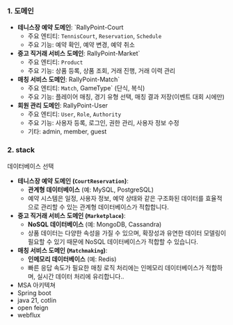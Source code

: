 ### 1. 도메인

- **테니스장 예약 도메인**: `RallyPoint-Court
	- 주요 엔티티: `TennisCourt`, `Reservation`, `Schedule`
	- 주요 기능: 예약 확인, 예약 변경, 예약 취소
- **중고 직거래 서비스 도메인**: RallyPoint-Market`
	- 주요 엔티티: `Product`
	- 주요 기능: 상품 등록, 상품 조회, 거래 진행, 거래 이력 관리
- **매칭 서비스 도메인**: RallyPoint-Match`
	- 주요 엔티티: `Match`, GameType` (단식, 복식)
	- 주요 기능: 플레이어 매칭, 경기 유형 선택, 매칭 결과 저장(이벤트 대회 시에만)
- **회원 관리 도메인**: RallyPoint-User
	- 주요 엔티티: `User`, `Role`, `Authority`
	- 주요 기능: 사용자 등록, 로그인, 권한 관리, 사용자 정보 수정
	- 기타: admin, member, guest

### 2. stack
데이터베이스 선택

- **테니스장 예약 도메인 (`CourtReservation`)**:
    - **관계형 데이터베이스** (예: MySQL, PostgreSQL)
    - 예약 시스템은 일정, 사용자 정보, 예약 상태와 같은 구조화된 데이터를 효율적으로 관리할 수 있는 관계형 데이터베이스가 적합합니다.
- **중고 직거래 서비스 도메인 (`Marketplace`)**:
    - **NoSQL 데이터베이스** (예: MongoDB, Cassandra)
    - 상품 데이터는 다양한 속성을 가질 수 있으며, 확장성과 유연한 데이터 모델링이 필요할 수 있기 때문에 NoSQL 데이터베이스가 적합할 수 있습니다.
- **매칭 서비스 도메인 (`Matchmaking`)**:
    - **인메모리 데이터베이스** (예: Redis)
    - 빠른 응답 속도가 필요한 매칭 로직 처리에는 인메모리 데이터베이스가 적합하며, 실시간 데이터 처리에 유리합니다.. 
- MSA 아키텍쳐 
- Spring boot
- java 21, cotlin
- open feign
- webflux